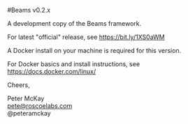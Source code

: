 #Beams v0.2.x

A development copy of the Beams framework. 

For latest "official" release, see https://bit.ly/1XS0aWM

A Docker install on your machine is required for this version. 

For Docker basics and install instructions, see https://docs.docker.com/linux/


Cheers,

Peter McKay  
pete@roscoelabs.com		
@peteramckay		
